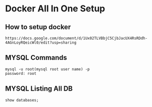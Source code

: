 # Docker All In One Setup
## How to setup docker
```
https://docs.google.com/document/d/1Ux02TLVBbjC5CjbJacUX4RsRDdh-4AGnLoyRQeicWl0/edit?usp=sharing
```

##  MYSQL Commands 
```
mysql -u root(mysql root user name) -p
password: root 
```

##  MYSQL Listing All DB
```
show databases;
```
